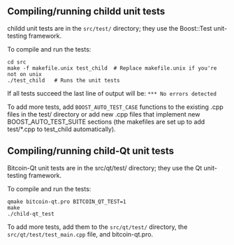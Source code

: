 Compiling/running childd unit tests
------------------------------------

childd unit tests are in the `src/test/` directory; they
use the Boost::Test unit-testing framework.

To compile and run the tests:

	cd src
	make -f makefile.unix test_child  # Replace makefile.unix if you're not on unix
	./test_child   # Runs the unit tests

If all tests succeed the last line of output will be:
`*** No errors detected`

To add more tests, add `BOOST_AUTO_TEST_CASE` functions to the existing
.cpp files in the test/ directory or add new .cpp files that
implement new BOOST_AUTO_TEST_SUITE sections (the makefiles are
set up to add test/*.cpp to test_child automatically).


Compiling/running child-Qt unit tests
---------------------------------------

Bitcoin-Qt unit tests are in the src/qt/test/ directory; they
use the Qt unit-testing framework.

To compile and run the tests:

	qmake bitcoin-qt.pro BITCOIN_QT_TEST=1
	make
	./child-qt_test

To add more tests, add them to the `src/qt/test/` directory,
the `src/qt/test/test_main.cpp` file, and bitcoin-qt.pro.
